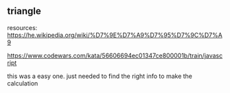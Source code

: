 ## triangle

resources:
https://he.wikipedia.org/wiki/%D7%9E%D7%A9%D7%95%D7%9C%D7%A9

https://www.codewars.com/kata/56606694ec01347ce800001b/train/javascript

this was a easy one.
just needed to find the right info to make the calculation
